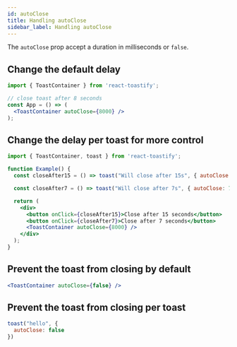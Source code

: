 ```yaml
---
id: autoClose
title: Handling autoClose
sidebar_label: Handling autoClose
---
```


The `autoClose` prop accept a duration in milliseconds or `false`.

## Change the default delay

```jsx
import { ToastContainer } from 'react-toastify';

// close toast after 8 seconds
const App = () => (
  <ToastContainer autoClose={8000} />
);
```

## Change the delay per toast for more control

```jsx
import { ToastContainer, toast } from 'react-toastify';

function Example() {
  const closeAfter15 = () => toast("Will close after 15s", { autoClose: 15000 });

  const closeAfter7 = () => toast("Will close after 7s", { autoClose: 7000 });

  return (
    <div>
      <button onClick={closeAfter15}>Close after 15 seconds</button>
      <button onClick={closeAfter7}>Close after 7 seconds</button>
      <ToastContainer autoClose={8000} />
    </div>
  );
}
```

## Prevent the toast from closing by default

```jsx
<ToastContainer autoClose={false} />
```

## Prevent the toast from closing per toast

```jsx
toast("hello", {
  autoClose: false
})
```